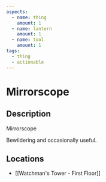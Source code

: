 ```yaml
---
aspects:
  - name: thing
    amount: 1
  - name: lantern
    amount: 1
  - name: tool
    amount: 1
tags:
  - thing
  - actionable
---
```


# Mirrorscope

## Description
Mirrorscope

Bewildering and occasionally useful.
## Locations
- [[Watchman's Tower - First Floor]]